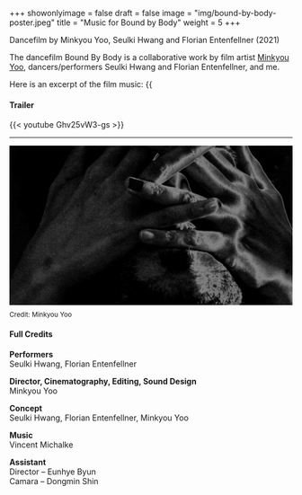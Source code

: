 +++
showonlyimage = false
draft = false
image = "img/bound-by-body-poster.jpeg"
title = "Music for Bound by Body"
weight = 5
+++

Dancefilm by Minkyou Yoo, Seulki Hwang and Florian Entenfellner  (2021)
<!--more-->


The dancefilm Bound By Body is a collaborative work by film artist [Minkyou Yoo](http://www.minkyouyoo.com), dancers/performers Seulki Hwang and Florian Entenfellner, and me.

Here is an excerpt of the film music:
{{<audio src="/audio/bound_by_body_excerpt.mp3" caption="" >}}

#### Trailer 
{{< youtube Ghv25vW3-gs >}}

---

![foto][1]
<sub>Credit: Minkyou Yoo</sub>

[1]: /img/bound-by-body-poster.jpeg


#### Full Credits

**Performers**  
Seulki Hwang, Florian Entenfellner

**Director, Cinematography, Editing, Sound Design**   
Minkyou Yoo   

**Concept**  
Seulki Hwang, Florian Entenfellner, Minkyou Yoo

**Music**  
Vincent Michalke

**Assistant**  
Director – Eunhye Byun  
Camara – Dongmin Shin
